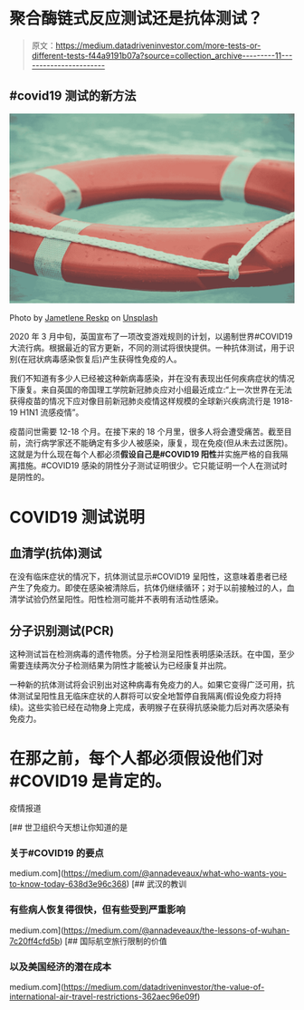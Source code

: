# 聚合酶链式反应测试还是抗体测试？

> 原文：<https://medium.datadriveninvestor.com/more-tests-or-different-tests-f44a9191b07a?source=collection_archive---------11----------------------->

## #covid19 测试的新方法

![](img/67ce60338b0ab4a1bbffb0a1fc68bcdc.png)

Photo by [Jametlene Reskp](https://unsplash.com/@reskp?utm_source=unsplash&utm_medium=referral&utm_content=creditCopyText) on [Unsplash](https://unsplash.com/s/photos/crisis?utm_source=unsplash&utm_medium=referral&utm_content=creditCopyText)

2020 年 3 月中旬，英国宣布了一项改变游戏规则的计划，以遏制世界#COVID19 大流行病。根据最近的官方更新，不同的测试将很快提供。一种抗体测试，用于识别(在冠状病毒感染恢复后)产生获得性免疫的人。

我们不知道有多少人已经被这种新病毒感染，并在没有表现出任何疾病症状的情况下康复。来自英国的帝国理工学院新冠肺炎应对小组最近成立:“上一次世界在无法获得疫苗的情况下应对像目前新冠肺炎疫情这样规模的全球新兴疾病流行是 1918-19 H1N1 流感疫情”。

疫苗问世需要 12-18 个月。在接下来的 18 个月里，很多人将会遭受痛苦。截至目前，流行病学家还不能确定有多少人被感染，康复，现在免疫(但从未去过医院)。这就是为什么现在每个人都必须**假设自己是#COVID19 阳性**并实施严格的自我隔离措施。#COVID19 感染的阴性分子测试证明很少。它只能证明一个人在测试时是阴性的。

# COVID19 测试说明

## 血清学(抗体)测试

在没有临床症状的情况下，抗体测试显示#COVID19 呈阳性，这意味着患者已经产生了免疫力。即使在感染被清除后，抗体仍继续循环；对于以前接触过的人，血清学试验仍然呈阳性。阳性检测可能并不表明有活动性感染。

## 分子识别测试(PCR)

这种测试旨在检测病毒的遗传物质。分子检测呈阳性表明感染活跃。在中国，至少需要连续两次分子检测结果为阴性才能被认为已经康复并出院。

一种新的抗体测试将会识别出对这种病毒有免疫力的人。如果它变得广泛可用，抗体测试呈阳性且无临床症状的人群将可以安全地暂停自我隔离(假设免疫力将持续)。这些实验已经在动物身上完成，表明猴子在获得抗感染能力后对再次感染有免疫力。

# 在那之前，每个人都必须假设他们对#COVID19 是肯定的。

疫情报道

[](https://medium.com/@annadeveaux/what-who-wants-you-to-know-today-638d3e96c368) [## 世卫组织今天想让你知道的是

### 关于#COVID19 的要点

medium.com](https://medium.com/@annadeveaux/what-who-wants-you-to-know-today-638d3e96c368) [](https://medium.com/@annadeveaux/the-lessons-of-wuhan-7c20ff4cfd5b) [## 武汉的教训

### 有些病人恢复得很快，但有些受到严重影响

medium.com](https://medium.com/@annadeveaux/the-lessons-of-wuhan-7c20ff4cfd5b) [](https://medium.com/datadriveninvestor/the-value-of-international-air-travel-restrictions-362aec96e09f) [## 国际航空旅行限制的价值

### 以及美国经济的潜在成本

medium.com](https://medium.com/datadriveninvestor/the-value-of-international-air-travel-restrictions-362aec96e09f)